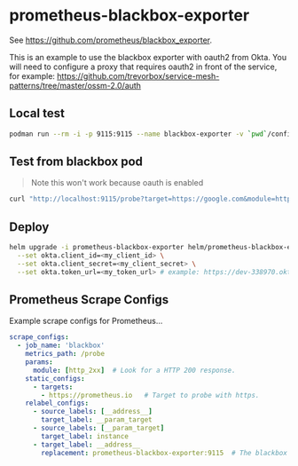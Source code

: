 # prometheus-blackbox-exporter

See <https://github.com/prometheus/blackbox_exporter>.

This is an example to use the blackbox exporter with oauth2 from Okta. You will need to configure a proxy that requires oauth2 in front of the service, for example: <https://github.com/trevorbox/service-mesh-patterns/tree/master/ossm-2.0/auth>

## Local test

```sh
podman run --rm -i -p 9115:9115 --name blackbox-exporter -v `pwd`/config:/config:Z quay.io/prometheus/blackbox-exporter:latest --config.file=/config/blackbox-oauth2.yaml
```

## Test from blackbox pod

> Note this won't work because oauth is enabled

```sh
curl "http://localhost:9115/probe?target=https://google.com&module=http_2xx"
```
## Deploy

```sh
helm upgrade -i prometheus-blackbox-exporter helm/prometheus-blackbox-exporter -n sre-monitoring --create-namespace \
  --set okta.client_id=<my_client_id> \
  --set okta.client_secret=<my_client_secret> \
  --set okta.token_url=<my_token_url> # example: https://dev-338970.okta.com/oauth2/default/v1/token
```

## Prometheus Scrape Configs

Example scrape configs for Prometheus...

```yaml
scrape_configs:
  - job_name: 'blackbox'
    metrics_path: /probe
    params:
      module: [http_2xx]  # Look for a HTTP 200 response.
    static_configs:
      - targets:
        - https://prometheus.io   # Target to probe with https.
    relabel_configs:
      - source_labels: [__address__]
        target_label: __param_target
      - source_labels: [__param_target]
        target_label: instance
      - target_label: __address__
        replacement: prometheus-blackbox-exporter:9115  # The blackbox exporter's real hostname:port (matches the service name)
```
